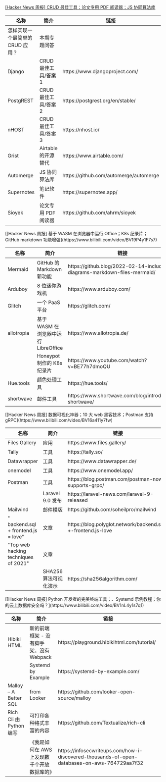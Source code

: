 [[Hacker News 周报] CRUD 最佳工具；论文专用 PDF 阅读器；JS
协同算法库](https://www.bilibili.com/video/BV1m34y1r7EY)
<table>
  <theader>
    <th>名称</th>
    <th>简介</th>
    <th>链接</th>
  </theader>
  <tbody>
    <tr>
      <td>怎样实现一个最简单的 CRUD 应用？</td>
      <td>本期专题问答</td>
      <td></td>
    </tr><tr>
      <td>Django</td>
      <td>CRUD 最佳工具/答案1</td>
      <td>https://www.djangoproject.com/</td>
    </tr><tr>
      <td>PostgREST</td>
      <td>CRUD 最佳工具/答案2</td>
      <td>https://postgrest.org/en/stable/</td>
    </tr><tr>
      <td>nHOST</td>
      <td>CRUD 最佳工具/答案3</td>
      <td>https://nhost.io/</td>
    </tr><tr>
      <td>Grist</td>
      <td>Airtable 的开源替代</td>
      <td>https://www.airtable.com/</td>
    </tr><tr>
      <td>Automerge</td>
      <td>JS 协同算法库</td>
      <td>https://github.com/automerge/automerge</td>
    </tr><tr>
      <td>Supernotes</td>
      <td>笔记软件</td>
      <td>https://supernotes.app/</td>
    </tr><tr>
      <td>Sioyek</td>
      <td>论文专用 PDF 阅读器</td>
      <td>https://github.com/ahrm/sioyek</td>
    </tr>
  </tbody>
</table>
[[Hacker News 周报] 基于 WASM 在浏览器中运行 Office；K8s 纪录片；GitHub markdown
功能增强](https://www.bilibili.com/video/BV19P4y1F7s7)
<table>
  <theader>
    <th>名称</th>
    <th>简介</th>
    <th>链接</th>
  </theader>
  <tbody>
    <tr>
      <td>Mermaid</td>
      <td>GitHub 的 Markdown 新功能</td>
      <td>https://github.blog/2022-02-14-include-diagrams-markdown-files-mermaid/</td>
    </tr><tr>
      <td>Arduboy</td>
      <td>8 位迷你游戏机</td>
      <td>https://www.arduboy.com/</td>
    </tr><tr>
      <td>Glitch</td>
      <td>一个 PaaS 平台</td>
      <td>https://glitch.com/</td>
    </tr><tr>
      <td>allotropia</td>
      <td>基于 WASM 在浏览器中运行 LibreOffice</td>
      <td>https://www.allotropia.de/</td>
    </tr><tr>
      <td></td>
      <td>Honeypot 制作的 K8s 纪录片</td>
      <td>https://www.youtube.com/watch?v=BE77h7dmoQU</td>
    </tr><tr>
      <td>Hue.tools</td>
      <td>颜色处理工具</td>
      <td>https://hue.tools/</td>
    </tr><tr>
      <td>shortwave</td>
      <td>邮件工具</td>
      <td>https://www.shortwave.com/blog/introducing-shortwave/</td>
    </tr>
  </tbody>
</table>
[[Hacker News 周报] 数据可视化神器；10 大 web 黑客技术；Postman 支持
gRPC](https://www.bilibili.com/video/BV16a411y7fw)
<table>
  <theader>
    <th>名称</th>
    <th>简介</th>
    <th>链接</th>
  </theader>
  <tbody>
    <tr>
      <td>Files Gallery</td>
      <td>应用</td>
      <td>https://www.files.gallery/</td>
    </tr><tr>
      <td>Tally</td>
      <td>工具</td>
      <td>https://tally.so/</td>
    </tr><tr>
      <td>Datawrapper</td>
      <td>工具</td>
      <td>https://www.datawrapper.de/</td>
    </tr><tr>
      <td>onemodel</td>
      <td>工具</td>
      <td>https://www.onemodel.app/</td>
    </tr><tr>
      <td>Postman</td>
      <td>工具</td>
      <td>https://blog.postman.com/postman-now-supports-grpc/</td>
    </tr><tr>
      <td></td>
      <td>Laravel 9.0 发布</td>
      <td>https://laravel-news.com/laravel-9-released</td>
    </tr><tr>
      <td>Mailwind</td>
      <td>邮件模版</td>
      <td>https://github.com/soheilpro/mailwind</td>
    </tr><tr>
      <td>" backend.sql + frontend.js = love"</td>
      <td>文章</td>
      <td>https://blog.polyglot.network/backend.sql-+-frontend.js-love</td>
    </tr><tr>
      <td>"Top web hacking techniques of 2021"</td>
      <td>文章</td>
      <td></td>
    </tr><tr>
      <td></td>
      <td>SHA256 算法可视化演示</td>
      <td>https://sha256algorithm.com/</td>
    </tr>
  </tbody>
</table>
[[Hacker News 周报] Python 开发者的完美终端工具；、Systemd
示例教程；你的云上数据库安全吗？](https://www.bilibili.com/video/BV1nL4y1s7q1)
<table>
  <theader>
    <th>名称</th>
    <th>简介</th>
    <th>链接</th>
  </theader>
  <tbody>
    <tr>
      <td>Hibiki HTML</td>
      <td>新的前端框架 - 没有脚手架，没有 Webpack</td>
      <td>https://playground.hibikihtml.com/tutorial/</td>
    </tr><tr>
      <td></td>
      <td>Systemd by Example</td>
      <td>https://systemd-by-example.com/</td>
    </tr><tr>
      <td>Malloy – A Better SQL</td>
      <td>from Looker</td>
      <td>https://github.com/looker-open-source/malloy</td>
    </tr><tr>
      <td>Rich Cli 由 Python 编写</td>
      <td>可打印各种格式丰富的内容</td>
      <td>https://github.com/Textualize/rich-cli</td>
    </tr><tr>
      <td></td>
      <td>《我是如何在 AWS 上发现数千个开放数据库的》</td>
      <td>https://infosecwriteups.com/how-i-discovered-thousands-of-open-databases-on-aws-764729aa7f32</td>
    </tr>
  </tbody>
</table>